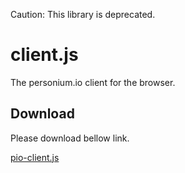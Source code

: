 Caution: This library is deprecated.

# client.js

The personium.io client for the browser.

## Download

Please download bellow link.

[pio-client.js](http://personium.io/mvnrepo/com/fujitsu/dc/js-client/pio-client.js "pio-client.js")
